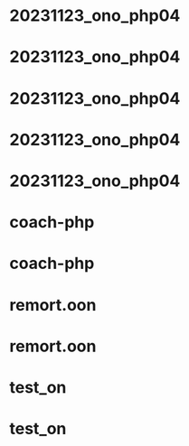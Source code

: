 # 20231123_ono_php04
# 20231123_ono_php04
# 20231123_ono_php04
# 20231123_ono_php04
# 20231123_ono_php04
# coach-php
# coach-php
# remort.oon
# remort.oon
# test_on
# test_on
